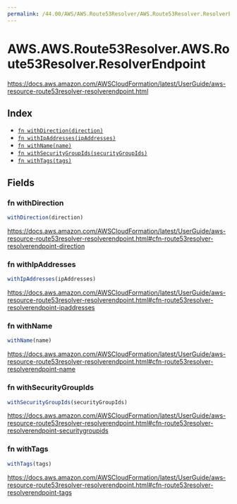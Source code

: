 ```yaml
---
permalink: /44.00/AWS/AWS.Route53Resolver/AWS.Route53Resolver.ResolverEndpoint/
---
```


# AWS.AWS.Route53Resolver.AWS.Route53Resolver.ResolverEndpoint

https://docs.aws.amazon.com/AWSCloudFormation/latest/UserGuide/aws-resource-route53resolver-resolverendpoint.html

## Index

* [`fn withDirection(direction)`](#fn-withdirection)
* [`fn withIpAddresses(ipAddresses)`](#fn-withipaddresses)
* [`fn withName(name)`](#fn-withname)
* [`fn withSecurityGroupIds(securityGroupIds)`](#fn-withsecuritygroupids)
* [`fn withTags(tags)`](#fn-withtags)

## Fields

### fn withDirection

```ts
withDirection(direction)
```

https://docs.aws.amazon.com/AWSCloudFormation/latest/UserGuide/aws-resource-route53resolver-resolverendpoint.html#cfn-route53resolver-resolverendpoint-direction

### fn withIpAddresses

```ts
withIpAddresses(ipAddresses)
```

https://docs.aws.amazon.com/AWSCloudFormation/latest/UserGuide/aws-resource-route53resolver-resolverendpoint.html#cfn-route53resolver-resolverendpoint-ipaddresses

### fn withName

```ts
withName(name)
```

https://docs.aws.amazon.com/AWSCloudFormation/latest/UserGuide/aws-resource-route53resolver-resolverendpoint.html#cfn-route53resolver-resolverendpoint-name

### fn withSecurityGroupIds

```ts
withSecurityGroupIds(securityGroupIds)
```

https://docs.aws.amazon.com/AWSCloudFormation/latest/UserGuide/aws-resource-route53resolver-resolverendpoint.html#cfn-route53resolver-resolverendpoint-securitygroupids

### fn withTags

```ts
withTags(tags)
```

https://docs.aws.amazon.com/AWSCloudFormation/latest/UserGuide/aws-resource-route53resolver-resolverendpoint.html#cfn-route53resolver-resolverendpoint-tags